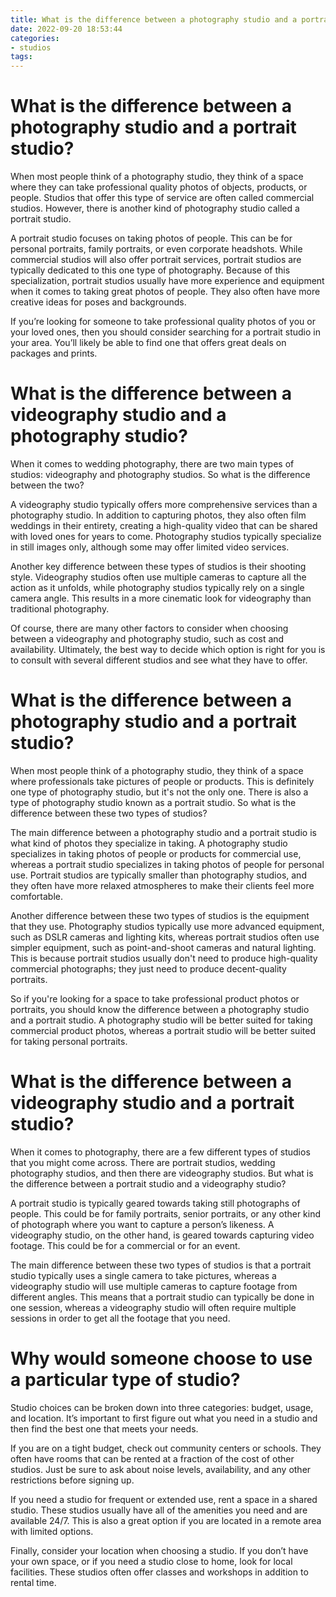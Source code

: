 ```yaml
---
title: What is the difference between a photography studio and a portrait studio
date: 2022-09-20 18:53:44
categories:
- studios
tags:
---
```



#  What is the difference between a photography studio and a portrait studio?

When most people think of a photography studio, they think of a space where they can take professional quality photos of objects, products, or people. Studios that offer this type of service are often called commercial studios. However, there is another kind of photography studio called a portrait studio.

A portrait studio focuses on taking photos of people. This can be for personal portraits, family portraits, or even corporate headshots. While commercial studios will also offer portrait services, portrait studios are typically dedicated to this one type of photography. Because of this specialization, portrait studios usually have more experience and equipment when it comes to taking great photos of people. They also often have more creative ideas for poses and backgrounds.

If you’re looking for someone to take professional quality photos of you or your loved ones, then you should consider searching for a portrait studio in your area. You’ll likely be able to find one that offers great deals on packages and prints.

#  What is the difference between a videography studio and a photography studio?

When it comes to wedding photography, there are two main types of studios: videography and photography studios. So what is the difference between the two?

A videography studio typically offers more comprehensive services than a photography studio. In addition to capturing photos, they also often film weddings in their entirety, creating a high-quality video that can be shared with loved ones for years to come. Photography studios typically specialize in still images only, although some may offer limited video services.

Another key difference between these types of studios is their shooting style. Videography studios often use multiple cameras to capture all the action as it unfolds, while photography studios typically rely on a single camera angle. This results in a more cinematic look for videography than traditional photography.

Of course, there are many other factors to consider when choosing between a videography and photography studio, such as cost and availability. Ultimately, the best way to decide which option is right for you is to consult with several different studios and see what they have to offer.

#  What is the difference between a photography studio and a portrait studio?

When most people think of a photography studio, they think of a space where professionals take pictures of people or products. This is definitely one type of photography studio, but it's not the only one. There is also a type of photography studio known as a portrait studio. So what is the difference between these two types of studios?

The main difference between a photography studio and a portrait studio is what kind of photos they specialize in taking. A photography studio specializes in taking photos of people or products for commercial use, whereas a portrait studio specializes in taking photos of people for personal use. Portrait studios are typically smaller than photography studios, and they often have more relaxed atmospheres to make their clients feel more comfortable.

Another difference between these two types of studios is the equipment that they use. Photography studios typically use more advanced equipment, such as DSLR cameras and lighting kits, whereas portrait studios often use simpler equipment, such as point-and-shoot cameras and natural lighting. This is because portrait studios usually don't need to produce high-quality commercial photographs; they just need to produce decent-quality portraits.

So if you're looking for a space to take professional product photos or portraits, you should know the difference between a photography studio and a portrait studio. A photography studio will be better suited for taking commercial product photos, whereas a portrait studio will be better suited for taking personal portraits.

#  What is the difference between a videography studio and a portrait studio?

When it comes to photography, there are a few different types of studios that you might come across. There are portrait studios, wedding photography studios, and then there are videography studios. But what is the difference between a portrait studio and a videography studio?

A portrait studio is typically geared towards taking still photographs of people. This could be for family portraits, senior portraits, or any other kind of photograph where you want to capture a person’s likeness. A videography studio, on the other hand, is geared towards capturing video footage. This could be for a commercial or for an event.

The main difference between these two types of studios is that a portrait studio typically uses a single camera to take pictures, whereas a videography studio will use multiple cameras to capture footage from different angles. This means that a portrait studio can typically be done in one session, whereas a videography studio will often require multiple sessions in order to get all the footage that you need.

#  Why would someone choose to use a particular type of studio?

Studio choices can be broken down into three categories: budget, usage, and location. It’s important to first figure out what you need in a studio and then find the best one that meets your needs.

If you are on a tight budget, check out community centers or schools. They often have rooms that can be rented at a fraction of the cost of other studios. Just be sure to ask about noise levels, availability, and any other restrictions before signing up.

If you need a studio for frequent or extended use, rent a space in a shared studio. These studios usually have all of the amenities you need and are available 24/7. This is also a great option if you are located in a remote area with limited options.

Finally, consider your location when choosing a studio. If you don’t have your own space, or if you need a studio close to home, look for local facilities. These studios often offer classes and workshops in addition to rental time.